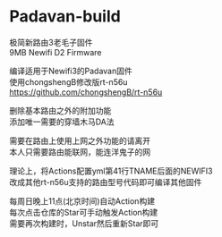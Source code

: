 # Padavan-build 
极简新路由3老毛子固件<br>
9MB Newifi D2 Firmware

编译适用于Newifi3的Padavan固件<br>
使用chongshengB修改版rt-n56u<br>
https://github.com/chongshengB/rt-n56u

删除基本路由之外的附加功能<br>
添加唯一需要的穿墙木马DA法

需要在路由上使用上网之外功能的请离开<br>
本人只需要路由能联网，能连洋鬼子的网

理论上，将Actions配置yml第41行TNAME后面的NEWIFI3<br>
改成其他rt-n56u支持的路由型号代码即可编译其他固件

每周日晚上11点(北京时间)自动Action构建<br>
每次点击仓库的Star可手动触发Action构建<br>
需要再次构建时，Unstar然后重新Star即可
